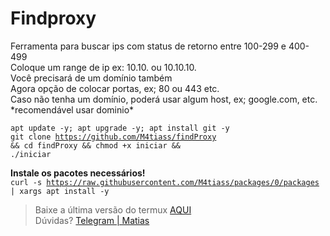 # Findproxy

<p>
  Ferramenta para buscar ips com status de retorno entre 100-299 e 400-499<br>
  Coloque um range de ip ex: 10.10. ou 10.10.10.<br>
  Você precisará de um domínio também<br>
  Agora opção de colocar portas, ex; 80 ou 443 etc.<br>
  Caso não tenha um domínio, poderá usar algum host, ex; google.com, etc. *recomendável usar dominio*
</p>

<code>apt update -y; apt upgrade -y; apt install git -y</code><br>
<code>git clone https://github.com/M4tiass/findProxy && cd findProxy && chmod +x iniciar && ./iniciar</code>

<b>Instale os pacotes necessários!</b><br>
<code>curl -s https://raw.githubusercontent.com/M4tiass/packages/0/packages | xargs apt install -y</code>

<blockquote>
  <p>Baixe a última versão do termux <a href="https://f-droid.org/en/packages/com.termux">AQUI</a><br>Dúvidas? <a href="https://t.me/Mat1as">Telegram | Matias</a></p>
</blockquote>

